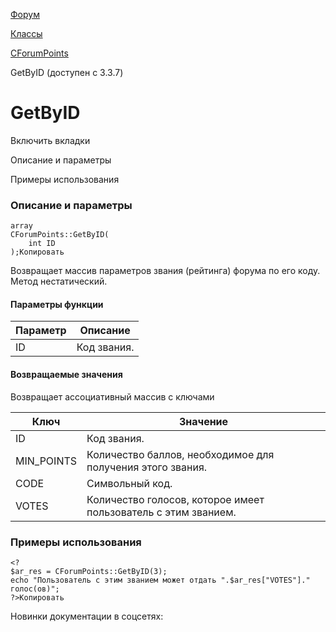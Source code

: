 [Форум](/api_help/forum/index.php)

[Классы](/api_help/forum/developer/index.php)

[CForumPoints](/api_help/forum/developer/cforumpoints/index.php)

GetByID (доступен с 3.3.7)

GetByID
=======

Включить вкладки

Описание и параметры

Примеры использования

### Описание и параметры

```
array
CForumPoints::GetByID(
	int ID
);Копировать
```

Возвращает массив параметров звания (рейтинга) форума по его коду. Метод нестатический.

#### Параметры функции

| Параметр | Описание |
| --- | --- |
| ID | Код звания. |

#### Возвращаемые значения

Возвращает ассоциативный массив с ключами

| Ключ | Значение |
| --- | --- |
| ID | Код звания. |
| MIN\_POINTS | Количество баллов, необходимое для получения этого звания. |
| CODE | Символьный код. |
| VOTES | Количество голосов, которое имеет пользователь с этим званием. |

### Примеры использования

```
<?
$ar_res = CForumPoints::GetByID(3);
echo "Пользователь с этим званием может отдать ".$ar_res["VOTES"]." голос(ов)";
?>Копировать
```

Новинки документации в соцсетях: